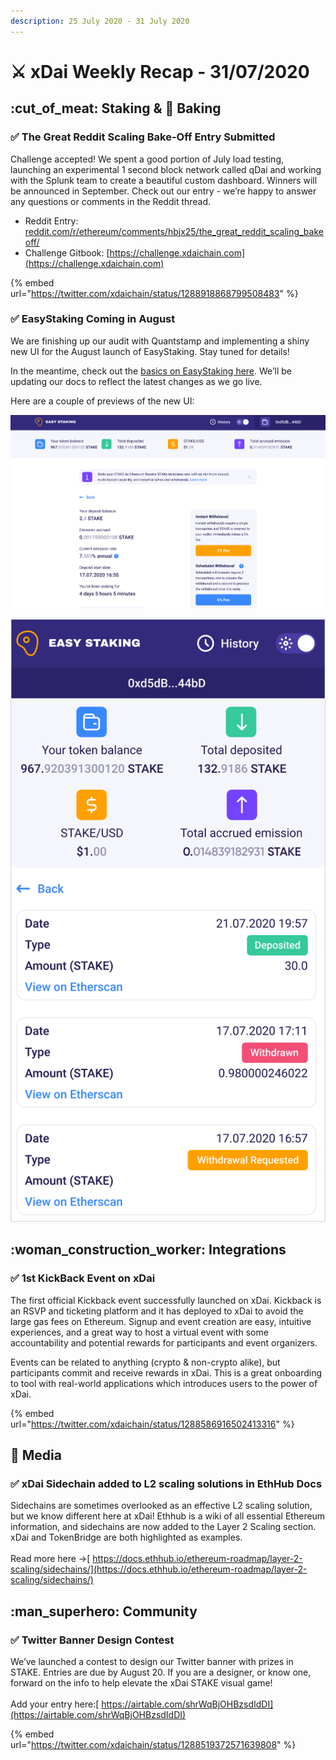 ```yaml
---
description: 25 July 2020 - 31 July 2020
---
```


# ⚔️ xDai Weekly Recap - 31/07/2020

## :cut\_of\_meat: Staking & :cake: Baking

### ✅ The Great Reddit Scaling Bake-Off Entry Submitted

Challenge accepted! We spent a good portion of July load testing, launching an experimental 1 second block network called qDai and working with the Splunk team to create a beautiful custom dashboard. Winners will be announced in September. Check out our entry - we’re happy to answer any questions or comments in the Reddit thread.

* Reddit Entry:[ reddit.com/r/ethereum/comments/hbjx25/the\_great\_reddit\_scaling\_bakeoff/](https://www.reddit.com/r/ethereum/comments/hbjx25/the\_great\_reddit\_scaling\_bakeoff/)
* Challenge Gitbook: [https://challenge.xdaichain.com](https://challenge.xdaichain.com)

{% embed url="https://twitter.com/xdaichain/status/1288918868799508483" %}

### ✅ EasyStaking Coming in August

We are finishing up our audit with Quantstamp and implementing a shiny new UI for the August launch of EasyStaking. Stay tuned for details!

In the meantime, check out the [basics on EasyStaking here](../../../../for-stakers/staking-with-gno-on-the-gnosis-beacon-chain/stake-token/easy-staking/).  We’ll be updating our docs to reflect the latest changes as we go live.

Here are a couple of previews of the new UI:

![Easy Staking Desktop Mockup Screen](../../../../.gitbook/assets/UI-preview-1.png)

![EasyStaking Mobile Mockup Screen](../../../../.gitbook/assets/UI-preview-2.png)

## :woman\_construction\_worker: Integrations

### ✅ 1st KickBack Event on xDai

The first official Kickback event successfully launched on xDai. Kickback is an RSVP and ticketing platform and it has deployed to xDai to avoid the large gas fees on Ethereum. Signup and event creation are easy, intuitive experiences, and a great way to host a virtual event with some accountability and potential rewards for participants and event organizers.&#x20;

Events can be related to anything (crypto & non-crypto alike), but participants commit and receive rewards in xDai. This is a great onboarding to tool with real-world applications which introduces users to the power of xDai.

{% embed url="https://twitter.com/xdaichain/status/1288586916502413316" %}

## :newspaper: Media

### ✅ xDai Sidechain added to L2 scaling solutions in EthHub Docs

Sidechains are sometimes overlooked as an effective L2 scaling solution, but we know different here at xDai! Ethhub is a wiki of all essential Ethereum information, and sidechains are now added to the Layer 2 Scaling section. xDai and TokenBridge are both highlighted as examples. \
\
Read more here ->[ https://docs.ethhub.io/ethereum-roadmap/layer-2-scaling/sidechains/](https://docs.ethhub.io/ethereum-roadmap/layer-2-scaling/sidechains/)

## :man\_superhero: Community

### ✅ Twitter Banner Design Contest

We’ve launched a contest to design our Twitter banner with prizes in STAKE. Entries are due by August 20. If you are a designer, or know one, forward on the info to help elevate the xDai STAKE visual game! \
\
Add your entry here:[ https://airtable.com/shrWqBjOHBzsdIdDI](https://airtable.com/shrWqBjOHBzsdIdDI)

{% embed url="https://twitter.com/xdaichain/status/1288519372571639808" %}

